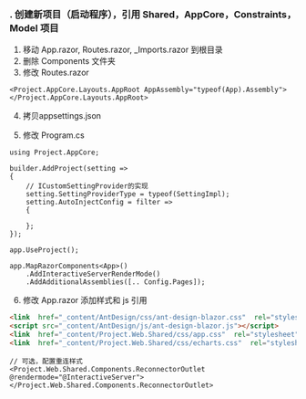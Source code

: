 ### . 创建新项目（启动程序），引用 Shared，AppCore，Constraints，Model 项目

1. 移动 App.razor, Routes.razor, \_Imports.razor 到根目录
2. 删除 Components 文件夹
3. 修改 Routes.razor
```CSharp
<Project.AppCore.Layouts.AppRoot AppAssembly="typeof(App).Assembly"></Project.AppCore.Layouts.AppRoot>
```
4. 拷贝appsettings.json


5. 修改 Program.cs

```CSharp
using Project.AppCore;

builder.AddProject(setting =>
{
    // ICustomSettingProvider的实现
    setting.SettingProviderType = typeof(SettingImpl);
    setting.AutoInjectConfig = filter =>
    {

    };
});

app.UseProject();

app.MapRazorComponents<App>()
    .AddInteractiveServerRenderMode()
    .AddAdditionalAssemblies([.. Config.Pages]);

```

6. 修改 App.razor 添加样式和 js 引用

```html
<link  href="_content/AntDesign/css/ant-design-blazor.css"  rel="stylesheet"/>
<script src="_content/AntDesign/js/ant-design-blazor.js"></script>
<link  href="_content/Project.Web.Shared/css/app.css"  rel="stylesheet"/>
<link  href="_content/Project.Web.Shared/css/echarts.css"  rel="stylesheet"/>
```
```CSharp 
// 可选，配置重连样式
<Project.Web.Shared.Components.ReconnectorOutlet @rendermode="@InteractiveServer"></Project.Web.Shared.Components.ReconnectorOutlet>
```
